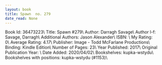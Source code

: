 ```yaml
---
layout: book
title: Spawn  no. 279
date_read: None
---
```


Book Id: 36473223\ 
Title: Spawn #279\ 
Author: Darragh Savage\ 
Author l-f: Savage, Darragh\ 
Additional Authors: Jason Alexander\ 
ISBN: \ 
My Rating: 0\ 
Average Rating: 4.17\ 
Publisher: Image - Todd McFarlane Productions\ 
Binding: Kindle Edition\ 
Number of Pages: 23\ 
Year Published: 2017\ 
Original Publication Year: \ 
Date Added: 2020/04/02\ 
Bookshelves: kupka-wstydu\ 
Bookshelves with positions: kupka-wstydu (#1153)\ 

